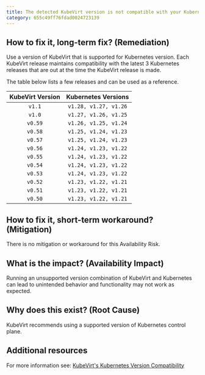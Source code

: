 ```yaml
---
title: The detected KubeVirt version is not compatible with your Kubernetes version
category: 655c49ff76fdad0024723139
---
```


## How to fix it, long-term fix? (Remediation)

Use a version of KubeVirt that is supported for Kubernetes version. Each KubeVirt release maintains compatibility with the latest 3 Kubernetes releases that are out at the time the KubeVirt release is made.

The table below lists a few releases and can be used as a reference.

| KubeVirt Version |  Kubernetes Versions  |
| :--------------: | :-------------------: |
|      `v1.1`      | `v1.28, v1.27, v1.26` |
|      `v1.0`      | `v1.27, v1.26, v1.25` |
|      `v0.59`     | `v1.26, v1.25, v1.24` |
|      `v0.58`     | `v1.25, v1.24, v1.23` |
|      `v0.57`     | `v1.25, v1.24, v1.23` |
|      `v0.56`     | `v1.24, v1.23, v1.22` |
|      `v0.55`     | `v1.24, v1.23, v1.22` |
|      `v0.54`     | `v1.24, v1.23, v1.22` |
|      `v0.53`     | `v1.24, v1.23, v1.22` |
|      `v0.52`     | `v1.23, v1.22, v1.21` |
|      `v0.51`     | `v1.23, v1.22, v1.21` |
|      `v0.50`     | `v1.23, v1.22, v1.21` |

## How to fix it, short-term workaround? (Mitigation)

There is no mitigation or workaround for this Availability Risk.

## What is the impact? (Availability Impact)

Running an unsupported version combination of KubeVirt and Kubernetes can lead to unintended behavior and functionality may not work as expected.

## Why does this exist? (Root Cause)

KubeVirt recommends using a supported version of Kubernetes control plane. 

## Additional resources

For more information see: [KubeVirt's Kubernetes Version Compatibility](https://github.com/kubevirt/kubevirt/blob/main/docs/kubernetes-compatibility.md)